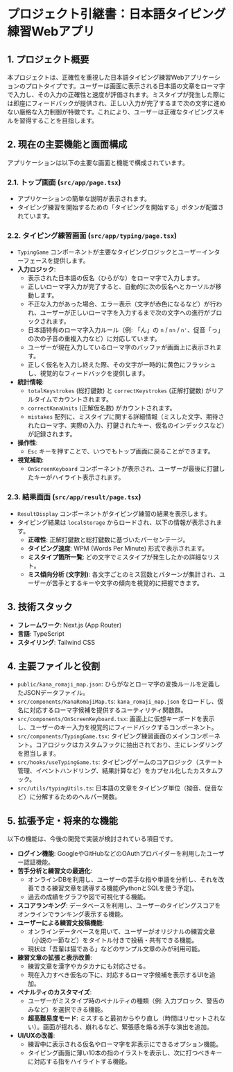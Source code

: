 # プロジェクト引継書：日本語タイピング練習Webアプリ

## 1. プロジェクト概要

本プロジェクトは、正確性を重視した日本語タイピング練習Webアプリケーションのプロトタイプです。ユーザーは画面に表示される日本語の文章をローマ字で入力し、その入力の正確性と速度が評価されます。ミスタイプが発生した際には即座にフィードバックが提供され、正しい入力が完了するまで次の文字に進めない厳格な入力制御が特徴です。これにより、ユーザーは正確なタイピングスキルを習得することを目指します。

## 2. 現在の主要機能と画面構成

アプリケーションは以下の主要な画面と機能で構成されています。

### 2.1. トップ画面 (`src/app/page.tsx`)

-   アプリケーションの簡単な説明が表示されます。
-   タイピング練習を開始するための「タイピングを開始する」ボタンが配置されています。

### 2.2. タイピング練習画面 (`src/app/typing/page.tsx`)

-   `TypingGame` コンポーネントが主要なタイピングロジックとユーザーインターフェースを提供します。
-   **入力ロジック**:
    -   表示された日本語の仮名（ひらがな）をローマ字で入力します。
    -   正しいローマ字入力が完了すると、自動的に次の仮名へとカーソルが移動します。
    -   不正な入力があった場合、エラー表示（文字が赤色になるなど）が行われ、ユーザーが正しいローマ字を入力するまで次の文字への進行がブロックされます。
    -   日本語特有のローマ字入力ルール（例: 「ん」の `n` / `nn` / `n'`、促音「っ」の次の子音の重複入力など）に対応しています。
    -   ユーザーが現在入力しているローマ字のバッファが画面上に表示されます。
    -   正しく仮名を入力し終えた際、その文字が一時的に黄色にフラッシュし、視覚的なフィードバックを提供します。
-   **統計情報**:
    -   `totalKeystrokes` (総打鍵数) と `correctKeystrokes` (正解打鍵数) がリアルタイムでカウントされます。
    -   `correctKanaUnits` (正解仮名数) がカウントされます。
    -   `mistakes` 配列に、ミスタイプに関する詳細情報（ミスした文字、期待されたローマ字、実際の入力、打鍵されたキー、仮名のインデックスなど）が記録されます。
-   **操作性**:
    -   `Esc` キーを押すことで、いつでもトップ画面に戻ることができます。
-   **視覚補助**:
    -   `OnScreenKeyboard` コンポーネントが表示され、ユーザーが最後に打鍵したキーがハイライト表示されます。

### 2.3. 結果画面 (`src/app/result/page.tsx`)

-   `ResultDisplay` コンポーネントがタイピング練習の結果を表示します。
-   タイピング結果は `localStorage` からロードされ、以下の情報が表示されます。
    -   **正確性**: 正解打鍵数と総打鍵数に基づいたパーセンテージ。
    -   **タイピング速度**: WPM (Words Per Minute) 形式で表示されます。
    -   **ミスタイプ箇所一覧**: どの文字でミスタイプが発生したかの詳細なリスト。
    -   **ミス傾向分析 (文字別)**: 各文字ごとのミス回数とパターンが集計され、ユーザーが苦手とするキーや文字の傾向を視覚的に把握できます。

## 3. 技術スタック

-   **フレームワーク**: Next.js (App Router)
-   **言語**: TypeScript
-   **スタイリング**: Tailwind CSS

## 4. 主要ファイルと役割

-   `public/kana_romaji_map.json`: ひらがなとローマ字の変換ルールを定義したJSONデータファイル。
-   `src/components/KanaRomajiMap.ts`: `kana_romaji_map.json` をロードし、仮名に対応するローマ字候補を提供するユーティリティ関数群。
-   `src/components/OnScreenKeyboard.tsx`: 画面上に仮想キーボードを表示し、ユーザーのキー入力を視覚的にフィードバックするコンポーネント。
-   `src/components/TypingGame.tsx`: タイピング練習画面のメインコンポーネント。コアロジックはカスタムフックに抽出されており、主にレンダリングを担当します。
-   `src/hooks/useTypingGame.ts`: タイピングゲームのコアロジック（ステート管理、イベントハンドリング、結果計算など）をカプセル化したカスタムフック。
-   `src/utils/typingUtils.ts`: 日本語の文章をタイピング単位（拗音、促音など）に分解するためのヘルパー関数。

## 5. 拡張予定・将来的な機能

以下の機能は、今後の開発で実装が検討されている項目です。

-   **ログイン機能**: GoogleやGitHubなどのOAuthプロバイダーを利用したユーザー認証機能。
-   **苦手分析と練習文の最適化**:
    -   オンラインDBを利用し、ユーザーの苦手な指や単語を分析し、それを改善できる練習文章を誘導する機能(PythonとSQLを使う予定)。
    -   過去の成績をグラフや図で可視化する機能。
-   **スコアランキング**: データベースを利用し、ユーザーのタイピングスコアをオンラインでランキング表示する機能。
-   **ユーザーによる練習文投稿機能**:
    -   オンラインデータベースを用いて、ユーザーがオリジナルの練習文章（小説の一節など）をタイトル付きで投稿・共有できる機能。
    -   現状は「吾輩は猫である」などのサンプル文章のみが利用可能。
-   **練習文章の拡張と表示改善**:
    -   練習文章を漢字やカタカナにも対応させる。
    -   現在入力すべき仮名の下に、対応するローマ字候補を表示するUIを追加。
-   **ペナルティのカスタマイズ**:
    -   ユーザーがミスタイプ時のペナルティの種類（例: 入力ブロック、警告のみなど）を選択できる機能。
    -   **超高難易度モード**: ミスすると最初からやり直し（時間はリセットされない）。画面が揺れる、崩れるなど、緊張感を煽る派手な演出を追加。
-   **UI/UXの改善**:
    -   練習中に表示される仮名やローマ字を非表示にできるオプション機能。
    -   タイピング画面に薄い10本の指のイラストを表示し、次に打つべきキーに対応する指をハイライトする機能。